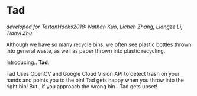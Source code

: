 # Tad


*developed for TartanHacks2018: Nathan Kuo, Lichen Zhang, 
Liangze Li, Tianyi Zhu*

Although we have so many recycle bins, we often see plastic 
bottles thrown into general waste, as well as paper thrown 
into plastic recycling.

Introducing.. **Tad**:

Tad Uses OpenCV and Google Cloud Vision API to detect trash 
on your hands and points you to the bin! 
Tad gets happy when you throw into the right bin! But..
if you approach the wrong bin.. Tad gets upset!
